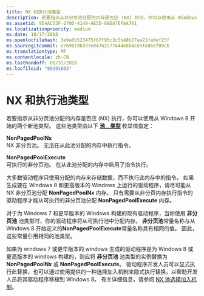 ```yaml
---
title: NX 和执行池类型
description: 若要指示从非分页池分配的内存是否应 (NX) 执行，你可以使用从 Windows 8 开始的两个新池类型。
ms.assetid: 954AC53F-270D-4149-AE5D-6BEA7EFAA761
ms.localizationpriority: medium
ms.date: 10/17/2018
ms.openlocfilehash: 3e9a0b523475f67f95c3c5b48b27aa21fa6ef25f
ms.sourcegitcommit: e769619bd37e04762c77444e8b4ce9fe86ef09cb
ms.translationtype: MT
ms.contentlocale: zh-CN
ms.lasthandoff: 08/31/2020
ms.locfileid: "89191663"
---
```

# <a name="nx-and-execute-pool-types"></a>NX 和执行池类型


若要指示从非分页池分配的内存是否应 (NX) 执行，你可以使用从 Windows 8 开始的两个新池类型。 这些池类型由以下 [**池 \_ 类型**](/windows-hardware/drivers/ddi/wdm/ne-wdm-_pool_type) 枚举值指定：

<a href="" id="nonpagedpoolnx"></a>**NonPagedPoolNx**  
NX 非分页池。 无法在从此池分配的内存中执行指令。

<a href="" id="nonpagedpoolexecute"></a>**NonPagedPoolExecute**  
可执行的非分页池。 在从此池分配的内存中启用了指令执行。

大多数驱动程序只使用分配的内存来存储数据，而不执行此内存中的指令。 如果生成要在 Windows 8 和更高版本的 Windows 上运行的驱动程序，请尽可能从 NX 非分页池分配 **NonPagedPoolNx** 内存。 只有需要从非分页内存执行指令的驱动程序才能从可执行的非分页池分配 **NonPagedPoolExecute** 内存。

对于为 Windows 7 和更早版本的 Windows 构建的现有驱动程序，当你使用 **非分页池** 池类型时，你的驱动程序将从可执行池中分配内存。 **非分页池**常量名称与从 Windows 8 开始定义的**NonPagedPoolExecute**常量名称具有相同的值。 因此，这些常量引用相同的池类型。

如果为 windows 7 或更早版本的 windows 生成的驱动程序是为 Windows 8 或更高版本的 windows 构建的，则应将 **非分页池** 池类型的实例替换为 **NonPagedPoolNx** 或 **NonPagedPoolExecute**。 驱动程序开发人员可以显式执行此替换，也可以通过使用提供的一种选择加入机制来隐式执行替换，以帮助开发人员将其驱动程序移植到 Windows 8。 有关详细信息，请参阅 [NX 池选择加入机制](nx-pool-opt-in-mechanisms.md)。

 

